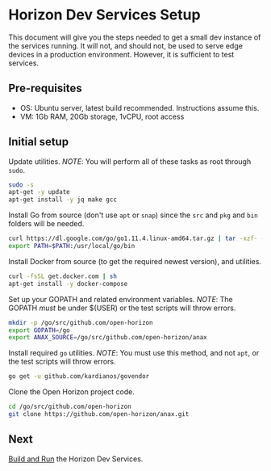 # Horizon Dev Services Setup

This document will give you the steps needed to get a small dev instance of the services running. 
It will not, and should not, be used to serve edge devices in a production environment. 
However, it is sufficient to test services.

## Pre-requisites

+ OS: Ubuntu server, latest build recommended.  Instructions assume this.
+ VM: 1Gb RAM, 20Gb storage, 1vCPU, root access

## Initial setup

Update utilities.  *NOTE*: You will perform all of these tasks as root through `sudo`.

``` bash
sudo -s
apt-get -y update
apt-get install -y jq make gcc
```

Install Go from source (don't use `apt` or `snap`) since the `src` and `pkg` and `bin` folders will be needed.

``` bash
curl https://dl.google.com/go/go1.11.4.linux-amd64.tar.gz | tar -xzf- -C /usr/local/
export PATH=$PATH:/usr/local/go/bin
```

Install Docker from source (to get the required newest version), and utilities.

``` bash
curl -fsSL get.docker.com | sh
apt-get install -y docker-compose
```

Set up your GOPATH and related environment variables.  *NOTE*: The GOPATH _must_ be under $(USER) or the test scripts will throw errors.

``` bash
mkdir -p /go/src/github.com/open-horizon
export GOPATH=/go
export ANAX_SOURCE=/go/src/github.com/open-horizon/anax
```

Install required `go` utilities.  *NOTE*: You must use this method, and not `apt`, or the test scripts will throw errors.

``` bash
go get -u github.com/kardianos/govendor
```

Clone the Open Horizon project code.

``` bash
cd /go/src/github.com/open-horizon
git clone https://github.com/open-horizon/anax.git
```

## Next

[Build and Run](02-build-and-run-horizon.md) the Horizon Dev Services.
